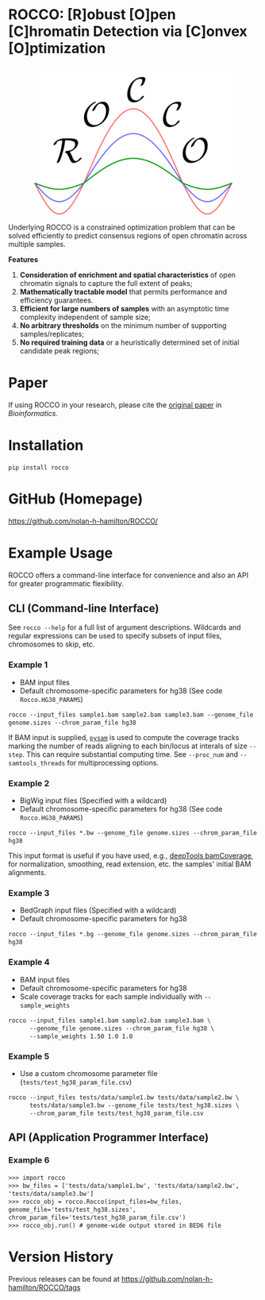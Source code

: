 # ROCCO: [R]obust [O]pen [C]hromatin Detection via [C]onvex [O]ptimization

<p align="center">
<img width="400" alt="logo" src="docs/logo.png">

Underlying ROCCO is a constrained optimization problem that can be
solved efficiently to predict consensus regions of open chromatin across
multiple samples.

**Features**

1. **Consideration of enrichment and spatial characteristics** of open chromatin signals to capture the full extent of peaks;
2. **Mathematically tractable model** that permits performance and efficiency guarantees.
3. **Efficient for large numbers of samples** with an asymptotic time complexity independent of sample size;
4. **No arbitrary thresholds** on the minimum number of supporting samples/replicates;
5. **No required training data** or a heuristically determined set of initial candidate peak regions;


# Paper

If using ROCCO in your research, please cite the [original paper](https://doi.org/10.1093/bioinformatics/btad725) in *Bioinformatics*.

# Installation

   ```
   pip install rocco
   ```

# GitHub (Homepage)

https://github.com/nolan-h-hamilton/ROCCO/

# Example Usage

ROCCO offers a command-line interface for convenience and also an API for greater programmatic flexibility.

## CLI (Command-line Interface)

See `rocco --help` for a full list of argument descriptions. Wildcards and regular expressions can be used to specify subsets of input files, chromosomes to skip, etc.

### Example 1

* BAM input files
* Default chromosome-specific parameters for hg38 (See code `Rocco.HG38_PARAMS`)

```
rocco --input_files sample1.bam sample2.bam sample3.bam --genome_file genome.sizes --chrom_param_file hg38
```

If BAM input is supplied, [`pysam`](https://pysam.readthedocs.io/en/stable/) is used to compute the coverage tracks marking
the number of reads aligning to each bin/locus at interals of size `--step`. This can require substantial computing time. See
`--proc_num` and `--samtools_threads` for multiprocessing options.


### Example 2

* BigWig input files (Specified with a wildcard)
* Default chromosome-specific parameters for hg38 (See code `Rocco.HG38_PARAMS`)

```
rocco --input_files *.bw --genome_file genome.sizes --chrom_param_file hg38
```

This input format is useful if you have used, e.g., [deepTools
bamCoverage](https://deeptools.readthedocs.io/en/develop/content/tools/bamCoverage.html),
for normalization, smoothing, read extension, etc. the samples' initial BAM alignments.

### Example 3

* BedGraph input files (Specified with a wildcard)
* Default chromosome-specific parameters for hg38

```
rocco --input_files *.bg --genome_file genome.sizes --chrom_param_file hg38
```

### Example 4

* BAM input files
* Default chromosome-specific parameters for hg38
* Scale coverage tracks for each sample individually with `--sample_weights`

```
rocco --input_files sample1.bam sample2.bam sample3.bam \
      --genome_file genome.sizes --chrom_param_file hg38 \
      --sample_weights 1.50 1.0 1.0
```

### Example 5

* Use a custom chromosome parameter file (`tests/test_hg38_param_file.csv`)

```
rocco --input_files tests/data/sample1.bw tests/data/sample2.bw \
      tests/data/sample3.bw --genome_file tests/test_hg38.sizes \
      --chrom_param_file tests/test_hg38_param_file.csv
```

## API (Application Programmer Interface)


### Example 6

```
>>> import rocco
>>> bw_files = ['tests/data/sample1.bw', 'tests/data/sample2.bw', 'tests/data/sample3.bw']
>>> rocco_obj = rocco.Rocco(input_files=bw_files, genome_file='tests/test_hg38.sizes', chrom_param_file='tests/test_hg38_param_file.csv')
>>> rocco_obj.run() # genome-wide output stored in BED6 file
```

# Version History

Previous releases can be found at https://github.com/nolan-h-hamilton/ROCCO/tags